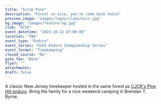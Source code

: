```yaml
---
title: "Scrub Pine"
description: "Forest so nice, you've come back twice"
preview_image: "images/logos/clubs/occr.jpg"
bg_image: "images/feature-bg.jpg"
club: "OCCR"
event_datetime: "2023-10-22 07:00:00"
location: "TBA"
event_type: "Enduro"
event_series: "ECEA Enduro Championship Series"
event_format: "Timekeeping"
closed_course: "No"
gate_fee: "None"
flyer: ""
attachments:
draft: false
---
```


A classic New Jersey timekeeper hosted in the same forest as [CJCR's Pine Hill enduro](/events/23-en-cjcr). Bring the family for a nice weekend camping in Brendan T. Byrne.